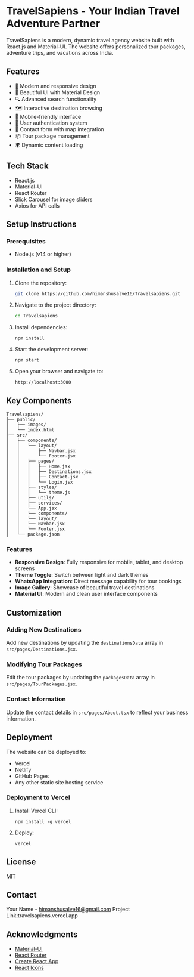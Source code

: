 # TravelSapiens - Your Indian Travel Adventure Partner

TravelSapiens is a modern, dynamic travel agency website built with React.js and Material-UI. The website offers personalized tour packages, adventure trips, and vacations across India.

## Features

- 🌟 Modern and responsive design
- 🎨 Beautiful UI with Material Design
- 🔍 Advanced search functionality
- 🗺️ Interactive destination browsing
- 📱 Mobile-friendly interface
- 🔐 User authentication system
- 💬 Contact form with map integration
- 📦 Tour package management
- 🌍 Dynamic content loading

## Tech Stack

- React.js
- Material-UI
- React Router
- Slick Carousel for image sliders
- Axios for API calls

## Setup Instructions

### Prerequisites

- Node.js (v14 or higher)

### Installation and Setup

1. Clone the repository:
   ```bash
   git clone https://github.com/himanshusalve16/Travelsapiens.git
   ```

2. Navigate to the project directory:
   ```bash
   cd Travelsapiens
   ```

3. Install dependencies:
   ```
   npm install
   ```

4. Start the development server:
   ```
   npm start
   ```

5. Open your browser and navigate to:
   ```
   http://localhost:3000
   ```

## Key Components

```
Travelsapiens/
├── public/
│   ├── images/
│   └── index.html
├── src/
│   ├── components/
│   │   └── layout/
│   │       ├── Navbar.jsx
│   │       └── Footer.jsx
│   │   ├── pages/
│   │   │   ├── Home.jsx
│   │   │   ├── Destinations.jsx
│   │   │   ├── Contact.jsx
│   │   │   └── Login.jsx
│   │   ├── styles/
│   │   │   └── theme.js
│   │   ├── utils/
│   │   ├── services/
│   │   └── App.jsx
│   │   └── components/
│   │   └── layout/
│   │   └── Navbar.jsx
│   │   └── Footer.jsx
│   └── package.json
```

### Features
- **Responsive Design**: Fully responsive for mobile, tablet, and desktop screens
- **Theme Toggle**: Switch between light and dark themes
- **WhatsApp Integration**: Direct message capability for tour bookings
- **Image Gallery**: Showcase of beautiful travel destinations
- **Material UI**: Modern and clean user interface components

## Customization

### Adding New Destinations

Add new destinations by updating the `destinationsData` array in `src/pages/Destinations.jsx`.

### Modifying Tour Packages

Edit the tour packages by updating the `packagesData` array in `src/pages/TourPackages.jsx`.

### Contact Information

Update the contact details in `src/pages/About.tsx` to reflect your business information.

## Deployment

The website can be deployed to:
- Vercel
- Netlify
- GitHub Pages
- Any other static site hosting service

### Deployment to Vercel

1. Install Vercel CLI:
   ```
   npm install -g vercel
   ```

2. Deploy:
   ```
   vercel
   ```

## License

MIT

## Contact

Your Name - himanshusalve16@gmail.com
Project Link:travelsapiens.vercel.app

## Acknowledgments

- [Material-UI](https://mui.com/)
- [React Router](https://reactrouter.com/)
- [Create React App](https://create-react-app.dev/)
- [React Icons](https://react-icons.github.io/react-icons/)


